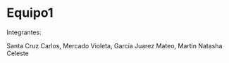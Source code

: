 # Equipo1
Integrantes:

Santa Cruz Carlos, 
Mercado Violeta, 
García Juarez Mateo,
Martin Natasha Celeste
